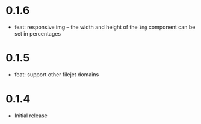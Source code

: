# 0.1.6

- feat: responsive img – the width and height of the `Img` component can be set in percentages

# 0.1.5

- feat: support other filejet domains

# 0.1.4

- Initial release
